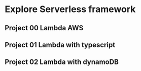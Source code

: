 
# Explore Serverless framework

## Project 00 Lambda AWS


## Project 01 Lambda with typescript

## Project 02 Lambda with dynamoDB